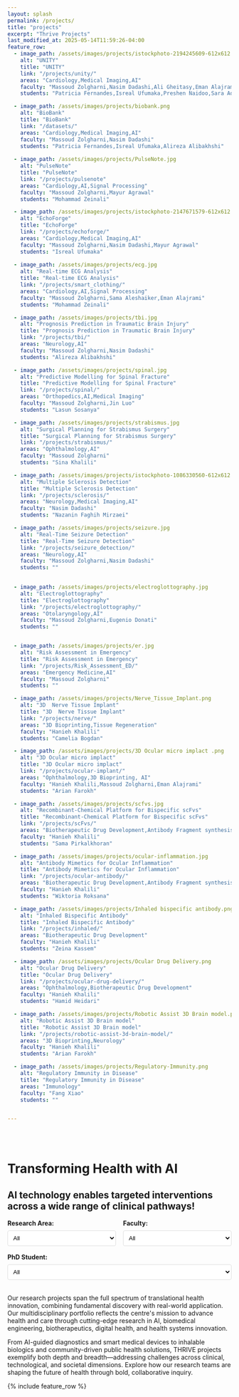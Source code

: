 ```yaml
---
layout: splash
permalink: /projects/
title: "projects"
excerpt: "Thrive Projects"
last_modified_at: 2025-05-14T11:59:26-04:00
feature_row:
  - image_path: /assets/images/projects/istockphoto-2194245609-612x612.jpg
    alt: "UNITY"
    title: "UNITY"
    link: "/projects/unity/"
    areas: "Cardiology,Medical Imaging,AI"
    faculty: "Massoud Zolgharni,Nasim Dadashi,Ali Gheitasy,Eman Alajrami,Jevgeni Jevsikov"
    students: "Patricia Fernandes,Isreal Ufumaka,Preshen Naidoo,Sara Adibzadeh,Abas Abdi,Soroush Elyasi,Alireza Alibakhshi"

  - image_path: /assets/images/projects/biobank.png
    alt: "BioBank"
    title: "BioBank"
    link: "/datasets/"
    areas: "Cardiology,Medical Imaging,AI"
    faculty: "Massoud Zolgharni,Nasim Dadashi"
    students: "Patricia Fernandes,Isreal Ufumaka,Alireza Alibakhshi"
    
  - image_path: /assets/images/projects/PulseNote.jpg
    alt: "PulseNote"
    title: "PulseNote"
    link: "/projects/pulsenote"
    areas: "Cardiology,AI,Signal Processing"
    faculty: "Massoud Zolgharni,Mayur Agrawal"
    students: "Mohammad Zeinali"

  - image_path: /assets/images/projects/istockphoto-2147671579-612x612.jpg
    alt: "EchoForge"
    title: "EchoForge"
    link: "/projects/echoforge/"
    areas: "Cardiology,Medical Imaging,AI"
    faculty: "Massoud Zolgharni,Nasim Dadashi,Mayur Agrawal"
    students: "Isreal Ufumaka"
    
  - image_path: /assets/images/projects/ecg.jpg
    alt: "Real-time ECG Analysis"
    title: "Real-time ECG Analysis"
    link: "/projects/smart_clothing/"
    areas: "Cardiology,AI,Signal Processing"
    faculty: "Massoud Zolgharni,Sama Aleshaiker,Eman Alajrami"
    students: "Mohammad Zeinali"

  - image_path: /assets/images/projects/tbi.jpg
    alt: "Prognosis Prediction in Traumatic Brain Injury"
    title: "Prognosis Prediction in Traumatic Brain Injury"
    link: "/projects/tbi/"
    areas: "Neurology,AI"
    faculty: "Massoud Zolgharni,Nasim Dadashi"
    students: "Alireza Alibakhshi"

  - image_path: /assets/images/projects/spinal.jpg
    alt: "Predictive Modelling for Spinal Fracture"
    title: "Predictive Modelling for Spinal Fracture"
    link: "/projects/spinal/"
    areas: "Orthopedics,AI,Medical Imaging"
    faculty: "Massoud Zolgharni,Jin Luo"
    students: "Lasun Sosanya"

  - image_path: /assets/images/projects/strabismus.jpg
    alt: "Surgical Planning for Strabismus Surgery"
    title: "Surgical Planning for Strabismus Surgery"
    link: "/projects/strabismus/"
    areas: "Ophthalmology,AI"
    faculty: "Massoud Zolgharni"
    students: "Sina Khalili"

  - image_path: /assets/images/projects/istockphoto-1086330560-612x612.jpg
    alt: "Multiple Sclerosis Detection"
    title: "Multiple Sclerosis Detection"
    link: "/projects/sclerosis/"
    areas: "Neurology,Medical Imaging,AI"
    faculty: "Nasim Dadashi"
    students: "Nazanin Faghih Mirzaei"

  - image_path: /assets/images/projects/seizure.jpg
    alt: "Real-Time Seizure Detection"
    title: "Real-Time Seizure Detection"
    link: "/projects/seizure_detection/"
    areas: "Neurology,AI"
    faculty: "Massoud Zolgharni,Nasim Dadashi"
    students: ""
 

  - image_path: /assets/images/projects/electroglottography.jpg
    alt: "Electroglottography"
    title: "Electroglottography"
    link: "/projects/electroglottography/"
    areas: "Otolaryngology,AI"
    faculty: "Massoud Zolgharni,Eugenio Donati"
    students: ""


  - image_path: /assets/images/projects/er.jpg
    alt: "Risk Assessment in Emergency"
    title: "Risk Assessment in Emergency"
    link: "/projects/Risk_Assessment_ED/"
    areas: "Emergency Medicine,AI"
    faculty: "Massoud Zolgharni"
    students: ""

  - image_path: /assets/images/projects/Nerve_Tissue_Implant.png
    alt: "3D  Nerve Tissue Implant"
    title: "3D  Nerve Tissue Implant"
    link: "/projects/nerve/"
    areas: "3D Bioprinting,Tissue Regeneration"
    faculty: "Hanieh Khalili"
    students: "Camelia Bogdan"

  - image_path: /assets/images/projects/3D Ocular micro implact .png
    alt: "3D Ocular micro implact"
    title: "3D Ocular micro implact"
    link: "/projects/ocular-implant/"
    areas: "Ophthalmology,3D Bioprinting, AI"
    faculty: "Hanieh Khalili,Massoud Zolgharni,Eman Alajrami"
    students: "Arian Farokh"

  - image_path: /assets/images/projects/scfvs.jpg
    alt: "Recombinant-Chemical Platform for Bispecific scFvs"
    title: "Recombinant-Chemical Platform for Bispecific scFvs"
    link: "/projects/scFvs/"
    areas: "Biotherapeutic Drug Development,Antibody Fragment synthesis"
    faculty: "Hanieh Khalili"
    students: "Sama Pirkalkhoran"

  - image_path: /assets/images/projects/ocular-inflammation.jpg
    alt: "Antibody Mimetics for Ocular Inflammation"
    title: "Antibody Mimetics for Ocular Inflammation"
    link: "/projects/ocular-antibody/"
    areas: "Biotherapeutic Drug Development,Antibody Fragment synthesis"
    faculty: "Hanieh Khalili"
    students: "Wiktoria Roksana"

  - image_path: /assets/images/projects/Inhaled bispecific antibody.png
    alt: "Inhaled Bispecific Antibody"
    title: "Inhaled Bispecific Antibody"
    link: "/projects/inhaled/"
    areas: "Biotherapeutic Drug Development"
    faculty: "Hanieh Khalili"
    students: "Zeina Kassem"

  - image_path: /assets/images/projects/Ocular Drug Delivery.png
    alt: "Ocular Drug Delivery"
    title: "Ocular Drug Delivery"
    link: "/projects/ocular-drug-delivery/"
    areas: "Ophthalmology,Biotherapeutic Drug Development"
    faculty: "Hanieh Khalili"
    students: "Hamid Heidari"

  - image_path: /assets/images/projects/Robotic Assist 3D Brain model.png
    alt: "Robotic Assist 3D Brain model"
    title: "Robotic Assist 3D Brain model"
    link: "/projects/robotic-assist-3d-brain-model/"
    areas: "3D Bioprinting,Neurology"
    faculty: "Hanieh Khalili"
    students: "Arian Farokh"

  - image_path: /assets/images/projects/Regulatory-Immunity.png
    alt: "Regulatory Immunity in Disease"
    title: "Regulatory Immunity in Disease"
    areas: "Immunology"
    faculty: "Fang Xiao"
    students: ""


---
```


<style>
.filter-container {
  margin-bottom: 2rem;
  display: flex;
  flex-wrap: wrap;
  gap: 1rem;
}

.filter-group {
  flex: 1;
  min-width: 200px;
}

.filter-group label {
  display: block;
  font-weight: bold;
  margin-bottom: 0.5rem;
}

.filter-group select {
  width: 100%;
  padding: 0.5rem;
  border: 1px solid #ddd;
  border-radius: 4px;
  background-color: #fff;
}

.no-results {
  text-align: center;
  padding: 2rem;
  background-color: #f8f9fa;
  border-radius: 4px;
  margin: 2rem 0;
  display: none;
}
.archive__item-title {
  font-size: 0.9rem !important;
}
</style>

<br>
<br>

# Transforming Health with AI

## AI technology enables targeted interventions across a wide range of clinical pathways!

<div class="filter-container">
  <div class="filter-group">
    <label for="area-filter">Research Area:</label>
    <select id="area-filter">
      <option value="ALL" selected>All</option>
      <option value="Cardiology">Cardiology</option>
      <option value="Neurology">Neurology</option>
      <option value="Ophthalmology">Ophthalmology</option>
      <option value="Orthopedics">Orthopedics</option>
      <option value="Immunology">Immunology</option>
      <option value="Otolaryngology">Otolaryngology</option>
      <option value="Emergency Medicine">Emergency Medicine</option>
      <option value="AI">AI</option>
      <option value="3D Bioprinting">3D Bioprinting</option>
      <option value="Medical Imaging">Medical Imaging</option>
      <option value="Signal Processing">Signal Processing</option>
      <option value="Tissue Regeneration">Tissue Regeneration</option>
      <option value="Biotherapeutic Drug Development">Biotherapeutic Drug Development</option>
      <option value="Antibody Fragment synthesis">Antibody Fragment synthesis</option>
    </select>
  </div>
  
  <div class="filter-group">
    <label for="faculty-filter">Faculty:</label>
    <select id="faculty-filter">
      <option value="ALL" selected>All</option>
      <option value="Massoud Zolgharni">Massoud Zolgharni</option>
      <option value="Hanieh Khalili">Hanieh Khalili</option>
      <option value="Nasim Dadashi">Nasim Dadashi</option>
      <option value="Eman Alajrami">Eman Alajrami</option>
      <option value="Jin Luo">Jin Luo</option>
      <option value="Sama Aleshaiker">Sama Aleshaiker</option>
      <option value="Ali Gheitasy">Ali Gheitasy</option>
      <option value="Fang Xiao">Fang Xiao</option>
      <option value="Eugenio Donati">Eugenio Donati</option>
      <option value="Mayur Agrawal">Mayur Agrawal</option>
      <option value="Jevgeni Jevsikov">Jevgeni Jevsikov</option>
    </select>
  </div>
  
  <div class="filter-group">
    <label for="student-filter">PhD Student:</label>
    <select id="student-filter">
      <option value="ALL" selected>All</option>
      <option value="Preshen Naidoo">Preshen Naidoo</option>
      <option value="Patricia Fernandes">Patricia Fernandes</option>
      <option value="Sara Adibzadeh">Sara Adibzadeh</option>
      <option value="Arian Farokh">Arian Farokh</option>
      <option value="Abas Abdi">Abas Abdi</option>
      <option value="Isreal Ufumaka">Isreal Ufumaka</option>
      <option value="Camelia Bogdan">Camelia Bogdan</option>
      <option value="Wiktoria Roksana">Wiktoria Roksana</option>
      <option value="Hamid Heidari">Hamid Heidari</option>
      <option value="Sama Pirkalkhoran">Sama Pirkalkhoran</option>
      <option value="Zeina Kassem">Zeina Kassem</option>
      <option value="Soroush Elyasi">Soroush Elyasi</option>
      <option value="Sina Khalili">Sina Khalili</option>
      <option value="Lasun Sosanya">Lasun Sosanya</option>
      <option value="Mohammad Zeinali">Mohammad Zeinali</option>
      <option value="Alireza Alibakhshi">Alireza Alibakhshi</option>
      <option value="Nazanin Faghih Mirzaei">Nazanin Faghih Mirzaei</option>
    </select>
  </div>
</div>

<div class="no-results">
  <h3>No projects match the selected filters</h3>
  <p>Please adjust your filter selections to see projects.</p>
</div>

Our research projects span the full spectrum of translational health innovation, combining fundamental discovery with real-world application. Our multidisciplinary portfolio reflects the centre's mission to advance health and care through cutting-edge research in AI, biomedical engineering, biotherapeutics, digital health, and health systems innovation.

From AI-guided diagnostics and smart medical devices to inhalable biologics and community-driven public health solutions, THRIVE projects exemplify both depth and breadth—addressing challenges across clinical, technological, and societal dimensions. Explore how our research teams are shaping the future of health through bold, collaborative inquiry.

{% include feature_row %}

<script>
document.addEventListener('DOMContentLoaded', function() {
  const areaFilter = document.getElementById('area-filter');
  const facultyFilter = document.getElementById('faculty-filter');
  const studentFilter = document.getElementById('student-filter');
  const noResults = document.querySelector('.no-results');
  const projects = document.querySelectorAll('.feature__item');
  
  // Add data attributes to each project item
  projects.forEach(function(project) {
    const title = project.querySelector('.archive__item-title')?.textContent.trim();
    
    // Find the matching project data from the front matter
    const featureRow = {{ page.feature_row | jsonify }};
    const projectData = featureRow.find(item => item.title === title);
    
    if (projectData) {
      if (projectData.areas) project.setAttribute('data-areas', projectData.areas);
      if (projectData.faculty) project.setAttribute('data-faculty', projectData.faculty);
      if (projectData.students) project.setAttribute('data-students', projectData.students);
    }
  });
  
  // Filter projects based on selected options
  function filterProjects() {
    const selectedArea = areaFilter.value;
    const selectedFaculty = facultyFilter.value;
    const selectedStudent = studentFilter.value;
    
    let visibleCount = 0;
    
    projects.forEach(function(project) {
      const areas = project.getAttribute('data-areas') || '';
      const faculty = project.getAttribute('data-faculty') || '';
      const students = project.getAttribute('data-students') || '';
      
      const areaMatch = selectedArea === 'ALL' || areas.split(',').includes(selectedArea);
      const facultyMatch = selectedFaculty === 'ALL' || faculty.split(',').includes(selectedFaculty);
      const studentMatch = selectedStudent === 'ALL' || students.split(',').includes(selectedStudent);
      
      if (areaMatch && facultyMatch && studentMatch) {
        project.style.display = '';
        visibleCount++;
      } else {
        project.style.display = 'none';
      }
    });
    
    // Show/hide the no results message
    if (visibleCount === 0) {
      noResults.style.display = 'block';
    } else {
      noResults.style.display = 'none';
    }
  }
  
  // Add event listeners to filters
  areaFilter.addEventListener('change', filterProjects);
  facultyFilter.addEventListener('change', filterProjects);
  studentFilter.addEventListener('change', filterProjects);
  
  // Initial filtering
  filterProjects();
});
</script>
